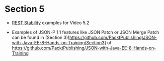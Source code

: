 # Section 5

- [REST Stability](stability) examples for Video 5.2

- Examples of JSON-P 1.1 features like JSON Patch or JSON Merge Patch can be found in (Section 3)[https://github.com/PacktPublishing/JSON-with-Java-EE-8-Hands-on-Training/Section3] of https://github.com/PacktPublishing/JSON-with-Java-EE-8-Hands-on-Training

